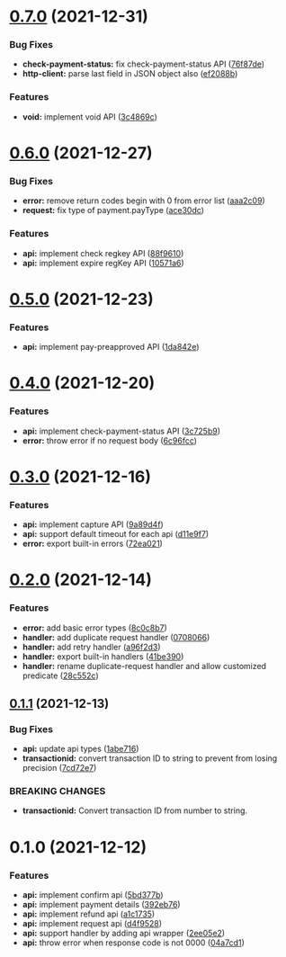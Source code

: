 # [0.7.0](https://github.com/enylin/line-pay-merchant/compare/v0.6.0...v0.7.0) (2021-12-31)


### Bug Fixes

* **check-payment-status:** fix check-payment-status API ([76f87de](https://github.com/enylin/line-pay-merchant/commit/76f87de6923146cb1a9e1b1ddde00decefb6b153))
* **http-client:** parse last field in JSON object also ([ef2088b](https://github.com/enylin/line-pay-merchant/commit/ef2088bfe1e2b94dd0625497c98952a4db5fb3f5))


### Features

* **void:** implement void API ([3c4869c](https://github.com/enylin/line-pay-merchant/commit/3c4869c462c42b97a38b9a6ab19d2bd4849127cd))



# [0.6.0](https://github.com/enylin/line-pay-merchant/compare/v0.5.0...v0.6.0) (2021-12-27)


### Bug Fixes

* **error:** remove return codes begin with 0 from error list ([aaa2c09](https://github.com/enylin/line-pay-merchant/commit/aaa2c097be2113431dff1df57558752523e03b4f))
* **request:** fix type of payment.payType ([ace30dc](https://github.com/enylin/line-pay-merchant/commit/ace30dcaef895da04eeeb17629eb1eb3bc20a886))


### Features

* **api:** implement check regkey API ([88f9610](https://github.com/enylin/line-pay-merchant/commit/88f9610351e3ae17f6f5b295cc773a9ae8f75ec1))
* **api:** implement expire regKey API ([10571a6](https://github.com/enylin/line-pay-merchant/commit/10571a6468af1cba02fb981c1f5f0611b38dc9c6))



# [0.5.0](https://github.com/enylin/line-pay-merchant/compare/v0.4.0...v0.5.0) (2021-12-23)


### Features

* **api:** implement pay-preapproved API ([1da842e](https://github.com/enylin/line-pay-merchant/commit/1da842e61778cdcbeb7b4bf709e388c97f0e7352))



# [0.4.0](https://github.com/enylin/line-pay-merchant/compare/v0.3.0...v0.4.0) (2021-12-20)


### Features

* **api:** implement check-payment-status API ([3c725b9](https://github.com/enylin/line-pay-merchant/commit/3c725b9de5cb210a4c6c703357d14b06a260f67e))
* **error:** throw error if no request body ([6c96fcc](https://github.com/enylin/line-pay-merchant/commit/6c96fcc81f30809199604516a98919db342dd5af))



# [0.3.0](https://github.com/enylin/line-pay-merchant/compare/v0.2.0...v0.3.0) (2021-12-16)


### Features

* **api:** implement capture API ([9a89d4f](https://github.com/enylin/line-pay-merchant/commit/9a89d4fb433d72f228d5c12f20b40818c90575dc))
* **api:** support default timeout for each api ([d11e9f7](https://github.com/enylin/line-pay-merchant/commit/d11e9f70407701afdc162f06e27d3d6c54513725))
* **error:** export built-in errors ([72ea021](https://github.com/enylin/line-pay-merchant/commit/72ea0217f86a27ed2562ae4a7c06ae69aa3fb5d5))



# [0.2.0](https://github.com/enylin/line-pay-merchant/compare/v0.1.1...v0.2.0) (2021-12-14)


### Features

* **error:** add basic error types ([8c0c8b7](https://github.com/enylin/line-pay-merchant/commit/8c0c8b70d24099f6f454ea83d4f97cb445ac60d7))
* **handler:** add duplicate request handler ([0708066](https://github.com/enylin/line-pay-merchant/commit/0708066c4ea6b75d149a420b1a0ea3a5ca88e920))
* **handler:** add retry handler ([a96f2d3](https://github.com/enylin/line-pay-merchant/commit/a96f2d371f1db6f5185e098f4edd440f5d6aebf3))
* **handler:** export built-in handlers ([41be390](https://github.com/enylin/line-pay-merchant/commit/41be3904811b6c78f1b39344da8f6859a1409932))
* **handler:** rename duplicate-request handler and allow customized predicate ([28c552c](https://github.com/enylin/line-pay-merchant/commit/28c552c191ca66eac0d615bfb2ddd881a79ef5c0))



## [0.1.1](https://github.com/enylin/line-pay-merchant/compare/v0.1.0...v0.1.1) (2021-12-13)


### Bug Fixes

* **api:** update api types ([1abe716](https://github.com/enylin/line-pay-merchant/commit/1abe71688f2b0fb86f4bafe7f27a24aa63698d9a))
* **transactionid:** convert transaction ID to string to prevent from losing precision ([7cd72e7](https://github.com/enylin/line-pay-merchant/commit/7cd72e7c6d7f245317fb04756110bd36afbc27c3))


### BREAKING CHANGES

* **transactionid:** Convert transaction ID from number to string.



# 0.1.0 (2021-12-12)


### Features

* **api:** implement confirm api ([5bd377b](https://github.com/enylin/line-pay-merchant/commit/5bd377b850d5a99acde155575d8e1b0cdb493779))
* **api:** implement payment details ([392eb76](https://github.com/enylin/line-pay-merchant/commit/392eb763c5060fcc1c13d7d7b36fa25a31a89ecb))
* **api:** implement refund api ([a1c1735](https://github.com/enylin/line-pay-merchant/commit/a1c1735f6ba139d8192814c390a7cca2562d77de))
* **api:** implement request api ([d4f9528](https://github.com/enylin/line-pay-merchant/commit/d4f9528d889ff8e33cbfae2587f7e8c8747e67dc))
* **api:** support handler by adding api wrapper ([2ee05e2](https://github.com/enylin/line-pay-merchant/commit/2ee05e2658acd9bc1b1a1ffc52aaf0ce5223ebdf))
* **api:** throw error when response code is not 0000 ([04a7cd1](https://github.com/enylin/line-pay-merchant/commit/04a7cd10686a18bdece6bf146dc5c878f10a25aa))



